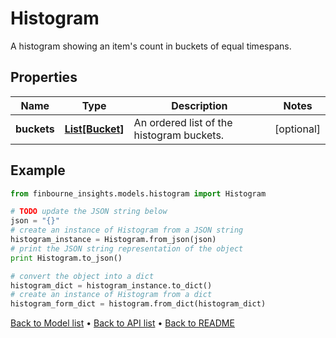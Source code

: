 # Histogram

A histogram showing an item's count in buckets of equal timespans.

## Properties
Name | Type | Description | Notes
------------ | ------------- | ------------- | -------------
**buckets** | [**List[Bucket]**](Bucket.md) | An ordered list of the histogram buckets. | [optional] 

## Example

```python
from finbourne_insights.models.histogram import Histogram

# TODO update the JSON string below
json = "{}"
# create an instance of Histogram from a JSON string
histogram_instance = Histogram.from_json(json)
# print the JSON string representation of the object
print Histogram.to_json()

# convert the object into a dict
histogram_dict = histogram_instance.to_dict()
# create an instance of Histogram from a dict
histogram_form_dict = histogram.from_dict(histogram_dict)
```
[Back to Model list](../README.md#documentation-for-models) &#8226; [Back to API list](../README.md#documentation-for-api-endpoints) &#8226; [Back to README](../README.md)


